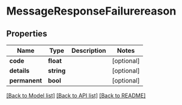 # MessageResponseFailurereason

## Properties
Name | Type | Description | Notes
------------ | ------------- | ------------- | -------------
**code** | **float** |  | [optional] 
**details** | **string** |  | [optional] 
**permanent** | **bool** |  | [optional] 

[[Back to Model list]](../README.md#documentation-for-models) [[Back to API list]](../README.md#documentation-for-api-endpoints) [[Back to README]](../README.md)


